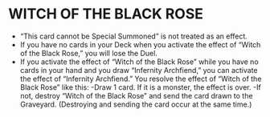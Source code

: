 
# WITCH OF THE BLACK ROSE

*   “This card cannot be Special Summoned” is not treated as an effect.
*   If you have no cards in your Deck when you activate the effect of “Witch of the Black Rose,” you will lose the Duel.
*   If you activate the effect of “Witch of the Black Rose” while you have no cards in your hand and you draw “Infernity Archfiend,” you can activate the effect of “Infernity Archfiend.” You resolve the effect of “Witch of the Black Rose” like this: -Draw 1 card. If it is a monster, the effect is over. -If not, destroy “Witch of the Black Rose” and send the card drawn to the Graveyard. (Destroying and sending the card occur at the same time.)

  